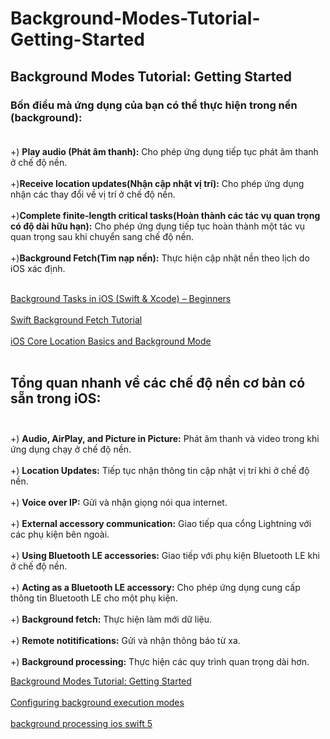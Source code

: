 # Background-Modes-Tutorial-Getting-Started
## Background Modes Tutorial: Getting Started
### Bốn điều mà ứng dụng của bạn có thể thực hiện trong nền (background):<br><br>
+) **Play audio (Phát âm thanh):** Cho phép ứng dụng tiếp tục phát âm thanh ở chế độ nền.<br><br>
+)**Receive location updates(Nhận cập nhật vị trí):**  Cho phép ứng dụng nhận các thay đổi về vị trí ở chế độ nền.<br><br>
+)**Complete finite-length critical tasks(Hoàn thành các tác vụ quan trọng có độ dài hữu hạn):** Cho phép ứng dụng tiếp tục hoàn thành một tác vụ quan trọng sau khi chuyển sang chế độ nền.<br><br>
+)**Background Fetch(Tìm nạp nền):**  Thực hiện cập nhật nền theo lịch do iOS xác định.<br><br>

[Background Tasks in iOS (Swift & Xcode) – Beginners](https://www.youtube.com/watch?v=Lb7OShyNSdM&t=149s) <br><br>
[Swift Background Fetch Tutorial](https://www.youtube.com/watch?v=hJw1UHgsyH8) <br><br>
[iOS Core Location Basics and Background Mode](https://www.youtube.com/watch?v=uDjSPVhm2iU) <br><br>

## **Tổng quan nhanh về các chế độ nền cơ bản có sẵn trong iOS:** <br><br>
+) **Audio, AirPlay, and Picture in Picture:** Phát âm thanh và video trong khi ứng dụng chạy ở chế độ nền.<br><br>
+) **Location Updates:** Tiếp tục nhận thông tin cập nhật vị trí khi ở chế độ nền.<br><br>
+) **Voice over IP:** Gửi và nhận giọng nói qua internet.<br><br>
+) **External accessory communication:**  Giao tiếp qua cổng Lightning với các phụ kiện bên ngoài.<br><br>
+) **Using Bluetooth LE accessories:** Giao tiếp với phụ kiện Bluetooth LE khi ở chế độ nền.<br><br>
+) **Acting as a Bluetooth LE accessory:** Cho phép ứng dụng cung cấp thông tin Bluetooth LE cho một phụ kiện.<br><br>
+) **Background fetch:** Thực hiện làm mới dữ liệu.<br><br>
+) **Remote notitifications:** Gửi và nhận thông báo từ xa.<br><br>
+) **Background processing:** Thực hiện các quy trình quan trọng dài hơn.



[Background Modes Tutorial: Getting Started](https://www.kodeco.com/34269507-background-modes-tutorial-getting-started) <br><br>
[Configuring background execution modes](https://developer.apple.com/documentation/xcode/configuring-background-execution-modes) <br><br>
[background processing ios swift 5](https://www.google.com/search?q=background+processing+ios+swift+5&sca_esv=600614933&sxsrf=ACQVn08AT5L4dpQOhYHgtIrMnqtcOVAA2A%3A1705979074604&ei=wiyvZfTBJOSh1e8Pvt63qAE&udm=&ved=0ahUKEwj0qvGlw_KDAxXkUPUHHT7vDRUQ4dUDCBA&uact=5&oq=background+processing+ios+swift+5&gs_lp=Egxnd3Mtd2l6LXNlcnAiIWJhY2tncm91bmQgcHJvY2Vzc2luZyBpb3Mgc3dpZnQgNTIFECEYoAEyBRAhGKABSJoOUMQDWPALcAF4AZABAJgBiwGgAekBqgEDMS4xuAEDyAEA-AEBwgIKEAAYRxjWBBiwA8ICBhAAGBYYHuIDBBgAIEGIBgGQBgg&sclient=gws-wiz-serp#ip=1) <br><br>
